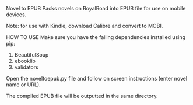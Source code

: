 Novel to EPUB
Packs novels on RoyalRoad into EPUB file for use on mobile devices.

Note: for use with Kindle, download Calibre and convert to MOBI. 

HOW TO USE
Make sure you have the falling dependencies installed using pip:
1) BeautifulSoup
2) ebooklib
3) validators

Open the noveltoepub.py file and follow on screen instructions (enter novel name or URL).

The compiled EPUB file will be outputted in the same directory.

